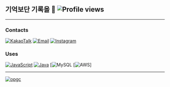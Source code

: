 ## 기억보단 기록을 📖 ![Profile views](https://gpvc.arturio.dev/hyunsangwon)

---

### Contacts
[![KakaoTalk](https://img.shields.io/badge/KakaoTalk-현상원FFCD00?logo=kakaotalk&logoColor=white)](https://namecard.kakao.com/hyunsama)
[![Email](https://img.shields.io/badge/Email-214823@jnu.ac.kr-EA4335?logo=gmail&logoColor=white)](mailto:hyunsangwon93@gmail.com)
[![Instagram](https://img.shields.io/badge/Instagram-@__jong.hyeon__-DB2973?logo=instagram&logoColor=white)](https://www.instagram.com/hyun_sw_93)

### Uses
[![JavaScript](https://img.shields.io/badge/JavaScript-F7DF1E?logo=javascript&logoColor=black)](#)
[![Java](https://img.shields.io/badge/Java-007396?logo=java&logoColor=white)](https://java.com/)
[![MySQL](https://img.shields.io/badge/mysql-4479A1?style=for-the-badge&logo=mysql&logoColor=white)
[![AWS](https://img.shields.io/badge/aws-232F3E?style=for-the-badge&logo=aws&logoColor=white)]

---

[![opgc](https://api.opgc.me/githubs/users/hyunsangwon/tag/?theme=dracula)](https://opgc.me/#/users/hyunsangwon)
